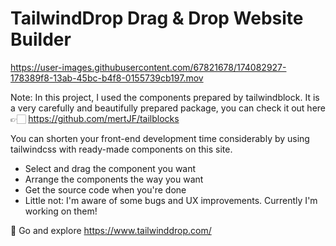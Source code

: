 # TailwindDrop Drag & Drop Website Builder



https://user-images.githubusercontent.com/67821678/174082927-178389f8-13ab-45bc-b4f8-0155739cb197.mov



Note: In this project, I used the components prepared by tailwindblock. It is a very carefully and beautifully prepared package, 
you can check it out here 👉🏻 https://github.com/mertJF/tailblocks

You can shorten your front-end development time considerably by using tailwindcss with ready-made components on this site.
- Select and drag the component you want
- Arrange the components the way you want
- Get the source code when you're done
- Little not: I'm aware of some bugs and UX improvements. Currently I'm working on them!

💫 Go and explore https://www.tailwinddrop.com/






